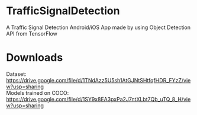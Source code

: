 # TrafficSignalDetection
A Traffic Signal Detection Android/iOS App made by using Object Detection API from TensorFlow
# Downloads
Dataset: https://drive.google.com/file/d/1TNdAzz5U5sh1AtGJNtSHtfqfHDR_FYzZ/view?usp=sharing<br>
Models trained on COCO: https://drive.google.com/file/d/1SY9x8EA3pxPa2J7ntXLbt7Qb_uTQ_8_H/view?usp=sharing
